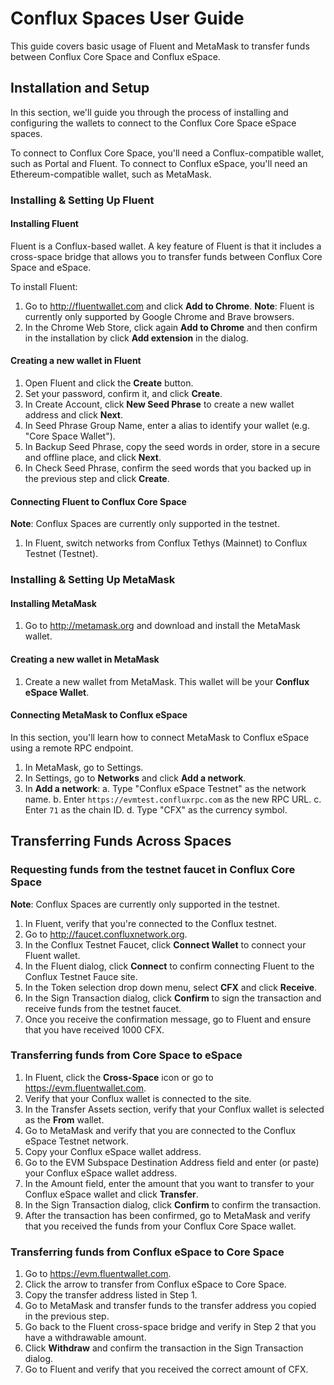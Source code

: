 # Conflux Spaces User Guide

This guide covers basic usage of Fluent and MetaMask to transfer funds between Conflux Core Space and Conflux eSpace.

## Installation and Setup

In this section, we'll guide you through the process of installing and configuring the wallets to connect to the Conflux Core Space eSpace spaces. 

To connect to Conflux Core Space, you'll need a Conflux-compatible wallet, such as Portal and Fluent. To connect to Conflux eSpace, you'll need an Ethereum-compatible wallet, such as MetaMask.

### Installing & Setting Up Fluent

#### Installing Fluent

Fluent is a Conflux-based wallet. A key feature of Fluent is that it includes a cross-space bridge that allows you to transfer funds between Conflux Core Space and eSpace.

To install Fluent:

1. Go to http://fluentwallet.com and click **Add to Chrome**. **Note**: Fluent is currently only supported by Google Chrome and Brave browsers.
2. In the Chrome Web Store, click again **Add to Chrome** and then confirm in the installation by click **Add extension** in the dialog.

#### Creating a new wallet in Fluent
1. Open Fluent and click the **Create** button.
2. Set your password, confirm it, and click **Create**.
3. In Create Account, click **New Seed Phrase** to create a new wallet address and click **Next**.
4. In Seed Phrase Group Name, enter a alias to identify your wallet (e.g. "Core Space Wallet").
5. In Backup Seed Phrase, copy the seed words in order, store in a secure and offline place, and click **Next**.
6. In Check Seed Phrase, confirm the seed words that you backed up in the previous step and click **Create**.

#### Connecting Fluent to Conflux Core Space

**Note**: Conflux Spaces are currently only supported in the testnet.

1. In Fluent, switch networks from Conflux Tethys (Mainnet) to Conflux Testnet (Testnet).

### Installing & Setting Up MetaMask

#### Installing MetaMask

1. Go to http://metamask.org and download and install the MetaMask wallet.

#### Creating a new wallet in MetaMask

1. Create a new wallet from MetaMask. This wallet will be your **Conflux eSpace Wallet**.

#### Connecting MetaMask to Conflux eSpace

In this section, you'll learn how to connect MetaMask to Conflux eSpace using a remote RPC endpoint.

1. In MetaMask, go to Settings.
2. In Settings, go to **Networks** and click **Add a network**.
3. In **Add a network**:
    a. Type "Conflux eSpace Testnet" as the network name.
    b. Enter `https://evmtest.confluxrpc.com` as the new RPC URL.
    c. Enter `71` as the chain ID.
    d. Type "CFX" as the currency symbol.

## Transferring Funds Across Spaces

### Requesting funds from the testnet faucet in Conflux Core Space

**Note**: Conflux Spaces are currently only supported in the testnet.

1. In Fluent, verify that you're connected to the Conflux testnet.
2. Go to http://faucet.confluxnetwork.org.
3. In the Conflux Testnet Faucet, click **Connect Wallet** to connect your Fluent wallet.
4. In the Fluent dialog, click **Connect** to confirm connecting Fluent to the Conflux Testnet Fauce site.
5. In the Token selection drop down menu, select **CFX** and click **Receive**.
6. In the Sign Transaction dialog, click **Confirm** to sign the transaction and receive funds from the testnet faucet.
7. Once you receive the confirmation message, go to Fluent and ensure that you have received 1000 CFX.

### Transferring funds from Core Space to eSpace

1. In Fluent, click the **Cross-Space** icon or go to https://evm.fluentwallet.com.
2. Verify that your Conflux wallet is connected to the site.
3. In the Transfer Assets section, verify that your Conflux wallet is selected as the **From** wallet.
4. Go to MetaMask and verify that you are connected to the Conflux eSpace Testnet network.
5. Copy your Conflux eSpace wallet address.
6. Go to the EVM Subspace Destination Address field and enter (or paste) your Conflux eSpace wallet address.
7. In the Amount field, enter the amount that you want to transfer to your Conflux eSpace wallet and click **Transfer**.
8. In the Sign Transaction dialog, click **Confirm** to confirm the transaction.
9. After the transaction has been confirmed, go to MetaMask and verify that you received the funds from your Conflux Core Space wallet.

### Transferring funds from Conflux eSpace to Core Space

1. Go to https://evm.fluentwallet.com.
2. Click the arrow to transfer from Conflux eSpace to  Core Space.
3. Copy the transfer address listed in Step 1.
4. Go to MetaMask and transfer funds to the transfer address you copied in the previous step.
5. Go back to the Fluent cross-space bridge and verify in Step 2 that you have a withdrawable amount.
6. Click **Withdraw** and confirm the transaction in the Sign Transaction dialog.
7. Go to Fluent and verify that you received the correct amount of CFX.